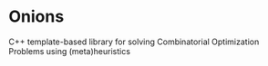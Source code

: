# Onions
C++ template-based library for solving Combinatorial Optimization Problems using (meta)heuristics

